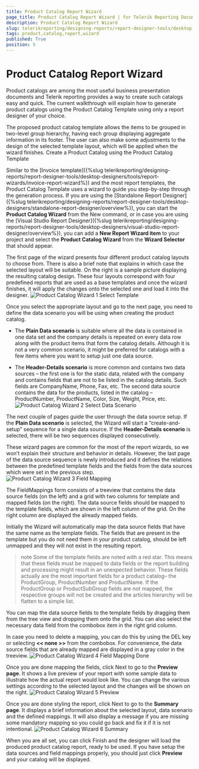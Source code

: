 ```yaml
---
title: Product Catalog Report Wizard
page_title: Product Catalog Report Wizard | for Telerik Reporting Documentation
description: Product Catalog Report Wizard
slug: telerikreporting/designing-reports/report-designer-tools/desktop-designers/tools/report-wizards/product-catalog-report-wizard
tags: product,catalog,report,wizard
published: True
position: 5
---
```


# Product Catalog Report Wizard



Product catalogs are among the most useful business presentation documents and Telerik reporting provides a way to create such catalogs easy and quick.
        The current walkthrough will explain how to generate product catalogs using the Product Catalog Template using only a report designer of your choice.
      

The proposed product catalog template allows the items to be grouped in two-level group hierarchy, having each group displaying aggregate information
        in its footer. The user can also make some adjustments to the design of the selected template layout, which will be applied when the wizard finishes.
      Create a Product Catalog using the Product Catalog Template

Similar to the [Invoice template]({%slug telerikreporting/designing-reports/report-designer-tools/desktop-designers/tools/report-wizards/invoice-report-wizard%}) and the most report templates, the Product Catalog Template uses a wizard to guide you step-by-step through the generation process.
              If you are using the [Standalone Report Designer]({%slug telerikreporting/designing-reports/report-designer-tools/desktop-designers/standalone-report-designer/overview%}),
              you can start the __Product Catalog Wizard__ from the New command, or in case you are using the
              [Visual Studio Report Designer]({%slug telerikreporting/designing-reports/report-designer-tools/desktop-designers/visual-studio-report-designer/overview%}),
              you can add a __New Report Wizard item__ to your project and select the __Product Catalog Wizard__ from the __Wizard Selector__ that should appear.
            

The first page of the wizard presents four different product catalog layouts to choose from.
              There is also a brief note that explains in which case the selected layout will be suitable.
              On the right is a sample picture displaying the resulting catalog design.
              These four layouts correspond with four predefined reports that are used as a base templates and once the wizard finishes,
              it will apply the changes onto the selected one and load it into the designer.
            ![Product Catalog Wizard 1 Select Template](images/Templates/ProductCatalog/ProductCatalogWizard_1_SelectTemplate.png)

Once you select the appropriate layout and go to the next page, you need to define the data scenario you will be using when creating the product catalog.
            

* The __Plain Data scenario__ is suitable where all the data is contained in one data set and the company details is repeated 
                  on every data row along with the product items that form the catalog details. 
                  Although it is not a very common scenario, it might be preferred for catalogs with a few items where you want to setup just one data source.
                

* The __Header-Details scenario__ is more common and contains two data sources 
                  – the first one is for the static data, related with the company and contains fields that are not to be listed in the 
                  catalog details. Such fields are CompanyName, Phone, Fax, etc. 
                  The second data source contains the data for the products, listed in the catalog – ProductNumber, ProductName, Color, Size, Weight, Price, etc.
                ![Product Catalog Wizard 2 Select Data Scenario](images/Templates/ProductCatalog/ProductCatalogWizard_2_SelectDataScenario.png)

The next couple of pages guide the user through the data source setup. If the __Plain Data scenario__
              is selected, the Wizard will start a “create-and-setup” sequence for a single data source.
              If the __Header-Details scenario__ is selected, there will be two sequences displayed consecutively.
            

These wizard pages are common for the most of the report wizards, so we won’t explain their structure and behavior in details.
              However, the last page of the data source sequence is newly introduced and it defines the relations between the predefined
              template fields and the fields from the data sources which were set in the previous step.
            ![Product Catalog Wizard 3 Field Mapping](images/Templates/ProductCatalog/ProductCatalogWizard_3_FieldMapping.png)

The FieldMappings form consists of a treeview that contains the data source fields (on the left) and a grid with two columns for template and mapped fields (on the right).
              The data source fields should be mapped to the template fields, which are shown in the left column of the grid. On the right column are displayed the already mapped fields.
            

Initially the Wizard will automatically map the data source fields that have the same name as the template fields. 
              The fields that are present in the template but you do not need them in your product catalog, 
              should be left unmapped and they will not exist in the resulting report.
            

>note Some of the template fields are noted with a red star. This means that these fields must be mapped to data fields or
                the report building and processing might result in an unexpected behavior.
                These fields actually are the most important fields for a product catalog– the ProductGroup, ProductNumber and ProductName.
>If the ProductGroup or ProductSubGroup fields are not mapped, the respective groups will not be created and the articles hierarchy 
                will be flatten to a simple list.
>


You can map the data source fields to the template fields by dragging them from the tree view and dropping them onto the grid. You can also select the necessary data field from the combobox item in the right grid column.
            

In case you need to delete a mapping, you can do this by using the DEL key or selecting __<< none >>__ from the combobox. For convenience, the data source fields that are already mapped are displayed in a gray color in the treeview.
            ![Product Catalog Wizard 4 Field Mapping Done](images/Templates/ProductCatalog/ProductCatalogWizard_4_FieldMapping_Done.png)

Once you are done mapping the fields, click Next to go to the __Preview page__. It shows a live preview of your report
              with some sample data to illustrate how the actual report would look like. You can change the various settings according to the selected
              layout and the changes will be shown on the right.
            ![Product Catalog Wizard 5 Preview](images/Templates/ProductCatalog/ProductCatalogWizard_5_Preview.png)

Once you are done styling the report, click Next to go to the __Summary page__. It displays a brief information about
              the selected layout, data scenario and the defined mappings. It will also display a message if you are missing some mandatory mapping so you could go back and fix it if it is not intentional.
            ![Product Catalog Wizard 6 Summary](images/Templates/ProductCatalog/ProductCatalogWizard_6_Summary.png)

When you are all set, you can click Finish and the designer will load the produced product catalog report, ready to be used.
              If you have setup the data sources and field mappings properly, you should just click __Preview__ and your catalog will be displayed.
            
